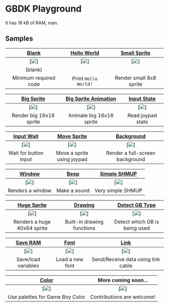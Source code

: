 # GBDK Playground

It has 16 kB of RAM, man.

## Samples
| [Blank](blank)            | [Hello World](hello_world)      | [Small Sprite](small_sprite)     |
|:-------------------------:|:-------------------------------:|:--------------------------------:|
|[![](blank/screenshot.png)]|[![](hello_world/screenshot.png)]|[![](small_sprite/screenshot.png)]|
|(blank)                    |                                 |                                  |
| Minimum required code     | Print `Hello World!`            | Render small 8x8 sprite          |

| [Big Sprite](big_sprite)       | [Big Sprite Animation](big_sprite_animation) | [Input State](input_state)      |
|:------------------------------:|:--------------------------------------------:|:-------------------------------:|
|[![](big_sprite/screenshot.png)]|[![](big_sprite_animation/screenshot.gif)]    |[![](input_state/screenshot.png)]|
| Render big 16x16 sprite        | Animate big 16x16 sprite                     | Read joypad state               |

| [Input Wait](input_wait)       | [Move Sprite](move_sprite)      | [Background](background)        |
|:------------------------------:|:-------------------------------:|:-------------------------------:|
|[![](input_wait/screenshot.png)]|[![](move_sprite/screenshot.gif)]|[![](background/screenshot.png)] |
| Wait for button input          | Move a sprite using joypad      | Render a full-screen background |

| [Window](window)           | [Beep](beep)             | [Simple SHMUP](simple_shmup)     | 
|:--------------------------:|:------------------------:|:--------------------------------:|
|[![](window/screenshot.png)]|[![](beep/screenshot.png)]|[![](simple_shmup/screenshot.png)]| 
| Renders a window           | Make a sound             | Very simple SHMUP                | 

| [Huge Sprite](huge_sprite)      | [Drawing](drawing)              | [Detect GB Type](detect_gb)        |
|:-------------------------------:|:-------------------------------:|:----------------------------------:|
|[![](huge_sprite/screenshot.png)]|[![](drawing/screenshot.png)]    |[![](detect_gb/screenshot.png)]     |
| Renders a huge 40x64 sprite     | Built-in drawing functions      | Detect which GB is being used      |

| [Save RAM](save_ram)            | [Font](font)                    | [Link](link)                       |
|:-------------------------------:|:-------------------------------:|:----------------------------------:|
|[![](save_ram/screenshot.png)]   |[![](font/screenshot.png)]       |[![](link/screenshot.png)]          |
| Save/load variables             | Load a new font                 | Send/Receive data using link cable |

| [Color](color)                  | More coming soon...                |
|:-------------------------------:|:----------------------------------:|
|[![](color/screenshot.png)]      |[![](docs/res/more_coming_soon.png)]|
| Use palettes for Game Boy Color | Contributions are welcome!         |
